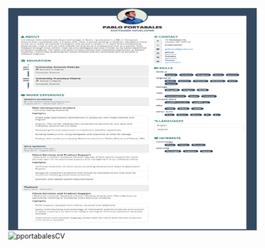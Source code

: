 <img src="https://github.com/galicians/CV/blob/master/pabloCv.png" alt="pportabalesCV"  width="600" height="450" />
<img src="https://ununsplash.imgix.net/photo-1414788020357-3690cfdab669?fit=crop&fm=jpg&h=700&q=75&w=1050" alt="pportabalesCV"  width="600" height="450" />

